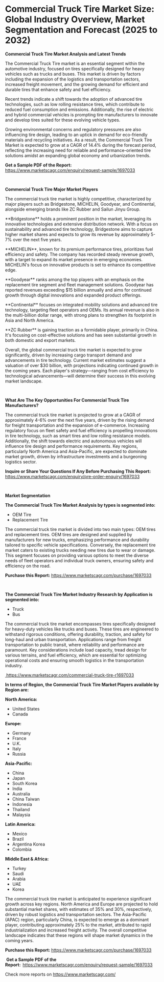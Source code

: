 <p><h1>Commercial Truck Tire Market Size: Global Industry Overview, Market Segmentation and Forecast (2025 to 2032)</h1></p><p><strong>Commercial Truck Tire Market Analysis and Latest Trends</strong></p>
<p><p>The Commercial Truck Tire market is an essential segment within the automotive industry, focused on tires specifically designed for heavy vehicles such as trucks and buses. This market is driven by factors including the expansion of the logistics and transportation sectors, increased freight movement, and the growing demand for efficient and durable tires that enhance safety and fuel efficiency. </p><p>Recent trends indicate a shift towards the adoption of advanced tire technologies, such as low rolling resistance tires, which contribute to reduced fuel consumption and emissions. Additionally, the rise of electric and hybrid commercial vehicles is prompting tire manufacturers to innovate and develop tires suited for these evolving vehicle types. </p><p>Growing environmental concerns and regulatory pressures are also influencing tire design, leading to an uptick in demand for eco-friendly materials and recycling initiatives. As a result, the Commercial Truck Tire Market is expected to grow at a CAGR of 14.4% during the forecast period, reflecting the increasing need for reliable and performance-oriented tire solutions amidst an expanding global economy and urbanization trends.</p></p>
<p><strong>Get a Sample PDF of the Report:&nbsp;</strong> <a href="https://www.marketscagr.com/enquiry/request-sample/1697033?utm_campaign=1999&utm_medium=2&utm_source=Github&utm_content=ia&utm_term=08012025&utm_id=commercial-truck-tire">https://www.marketscagr.com/enquiry/request-sample/1697033</a></p>
<p>&nbsp;</p>
<p><strong>Commercial Truck Tire Major Market Players</strong></p>
<p><p>The commercial truck tire market is highly competitive, characterized by major players such as Bridgestone, MICHELIN, Goodyear, and Continental, alongside emerging brands like ZC Rubber and Sailun Jinyu Group. </p><p>**Bridgestone** holds a prominent position in the market, leveraging its innovative technologies and extensive distribution network. With a focus on sustainability and advanced tire technology, Bridgestone aims to capture higher market shares and expects to grow its revenue by approximately 5-7% over the next five years.</p><p>**MICHELIN**, known for its premium performance tires, prioritizes fuel efficiency and safety. The company has recorded steady revenue growth, with a target to expand its market presence in emerging economies. MICHELIN's focus on innovative products is set to enhance its competitive edge.</p><p>**Goodyear** ranks among the top players with an emphasis on the replacement tire segment and fleet management solutions. Goodyear has reported revenues exceeding $15 billion annually and aims for continued growth through digital innovations and expanded product offerings.</p><p>**Continental** focuses on integrated mobility solutions and advanced tire technology, targeting fleet operators and OEMs. Its annual revenue is also in the multi-billion dollar range, with strong plans to strengthen its footprint in Asia and North America.</p><p>**ZC Rubber** is gaining traction as a formidable player, primarily in China. It's focusing on cost-effective solutions and has seen substantial growth in both domestic and export markets.</p><p>Overall, the global commercial truck tire market is expected to grow significantly, driven by increasing cargo transport demand and advancements in tire technology. Current market estimates suggest a valuation of over $30 billion, with projections indicating continued growth in the coming years. Each player's strategy—ranging from cost efficiency to technological advancements—will determine their success in this evolving market landscape.</p></p>
<p>&nbsp;</p>
<p><strong>What Are The Key Opportunities For Commercial Truck Tire Manufacturers?</strong></p>
<p><p>The commercial truck tire market is projected to grow at a CAGR of approximately 4-6% over the next five years, driven by the rising demand for freight transportation and the expansion of e-commerce. Increasing regulatory focus on fleet safety and fuel efficiency is propelling innovations in tire technology, such as smart tires and low rolling resistance models. Additionally, the shift towards electric and autonomous vehicles will influence tire design and performance requirements. Key regions, particularly North America and Asia-Pacific, are expected to dominate market growth, driven by infrastructure investments and a burgeoning logistics sector.</p></p>
<p><strong>Inquire or Share Your Questions If Any Before Purchasing This Report:</strong> <a href="https://www.marketscagr.com/enquiry/pre-order-enquiry/1697033?utm_campaign=1999&utm_medium=2&utm_source=Github&utm_content=ia&utm_term=08012025&utm_id=commercial-truck-tire">https://www.marketscagr.com/enquiry/pre-order-enquiry/1697033</a></p>
<p>&nbsp;</p>
<p><strong>Market Segmentation</strong></p>
<p><strong>The Commercial Truck Tire Market Analysis by types is segmented into:</strong></p>
<p><ul><li>OEM Tire</li><li>Replacement Tire</li></ul></p>
<p><p>The commercial truck tire market is divided into two main types: OEM tires and replacement tires. OEM tires are designed and supplied by manufacturers for new trucks, emphasizing performance and durability tailored to specific vehicle specifications. Conversely, the replacement tire market caters to existing trucks needing new tires due to wear or damage. This segment focuses on providing various options to meet the diverse needs of fleet operators and individual truck owners, ensuring safety and efficiency on the road.</p></p>
<p><strong>Purchase this Report:&nbsp;</strong><a href="https://www.marketscagr.com/purchase/1697033?utm_campaign=1999&utm_medium=2&utm_source=Github&utm_content=ia&utm_term=08012025&utm_id=commercial-truck-tire">https://www.marketscagr.com/purchase/1697033</a></p>
<p>&nbsp;</p>
<p><strong>The Commercial Truck Tire Market Industry Research by Application is segmented into:</strong></p>
<p><ul><li>Truck</li><li>Bus</li></ul></p>
<p><p>The commercial truck tire market encompasses tires specifically designed for heavy-duty vehicles like trucks and buses. These tires are engineered to withstand rigorous conditions, offering durability, traction, and safety for long-haul and urban transportation. Applications range from freight transportation to public transit, where reliability and performance are paramount. Key considerations include load capacity, tread design for various terrains, and fuel efficiency, which are essential for optimizing operational costs and ensuring smooth logistics in the transportation industry.</p></p>
<p><a href="https://www.marketscagr.com/commercial-truck-tire-r1697033?utm_campaign=1999&utm_medium=2&utm_source=Github&utm_content=ia&utm_term=08012025&utm_id=commercial-truck-tire">&nbsp;https://www.marketscagr.com/commercial-truck-tire-r1697033</a></p>
<p><strong>In terms of Region, the Commercial Truck Tire Market Players available by Region are:</strong></p>
<p>
    <p> <strong> North America: </strong>
        <ul>
            <li>United States</li>
            <li>Canada</li>
        </ul>
        </p> 
    <p> <strong> Europe: </strong>
        <ul>
            <li>Germany</li>
            <li>France</li>
            <li>U.K.</li>
            <li>Italy</li>
            <li>Russia</li>
        </ul>
        </p> 
    <p> <strong> Asia-Pacific: </strong>
        <ul>
            <li>China</li>
            <li>Japan</li>
            <li>South Korea</li>
            <li>India</li>
            <li>Australia</li>
            <li>China Taiwan</li>
            <li>Indonesia</li>
            <li>Thailand</li>
            <li>Malaysia</li>
        </ul>
        </p> 
    <p> <strong> Latin America: </strong>
        <ul>
            <li>Mexico</li>
            <li>Brazil</li>
            <li>Argentina Korea</li>
            <li>Colombia</li>
        </ul>
        </p> 
    <p> <strong> Middle East & Africa: </strong>
        <ul>
            <li>Turkey</li>
            <li>Saudi</li>
            <li>Arabia</li>
            <li>UAE</li>
            <li>Korea</li>
        </ul>
    </p>
    </p>
<p><p>The commercial truck tire market is anticipated to experience significant growth across key regions. North America and Europe are projected to hold substantial market shares, with estimates of 35% and 30%, respectively, driven by robust logistics and transportation sectors. The Asia-Pacific (APAC) region, particularly China, is expected to emerge as a dominant player, contributing approximately 25% to the market, attributed to rapid industrialization and increased freight activity. The overall competitive landscape indicates that these regions will shape market dynamics in the coming years.</p></p>
<p><strong>Purchase this Report: </strong><a href="https://www.marketscagr.com/purchase/1697033?utm_campaign=1999&utm_medium=2&utm_source=Github&utm_content=ia&utm_term=08012025&utm_id=commercial-truck-tire">https://www.marketscagr.com/purchase/1697033</a></p>
<p>&nbsp;<strong>Get a Sample PDF of the Report:&nbsp;&nbsp;</strong><a href="https://www.marketscagr.com/enquiry/request-sample/1697033?utm_campaign=1999&utm_medium=2&utm_source=Github&utm_content=ia&utm_term=08012025&utm_id=commercial-truck-tire">https://www.marketscagr.com/enquiry/request-sample/1697033</a></p>
<p><strong></strong></p>
<p>Check more reports on <a href="https://www.marketscagr.com/?utm_campaign=1999&utm_medium=2&utm_source=Github&utm_content=ia&utm_term=08012025&utm_id=commercial-truck-tire">https://www.marketscagr.com/</a></p>